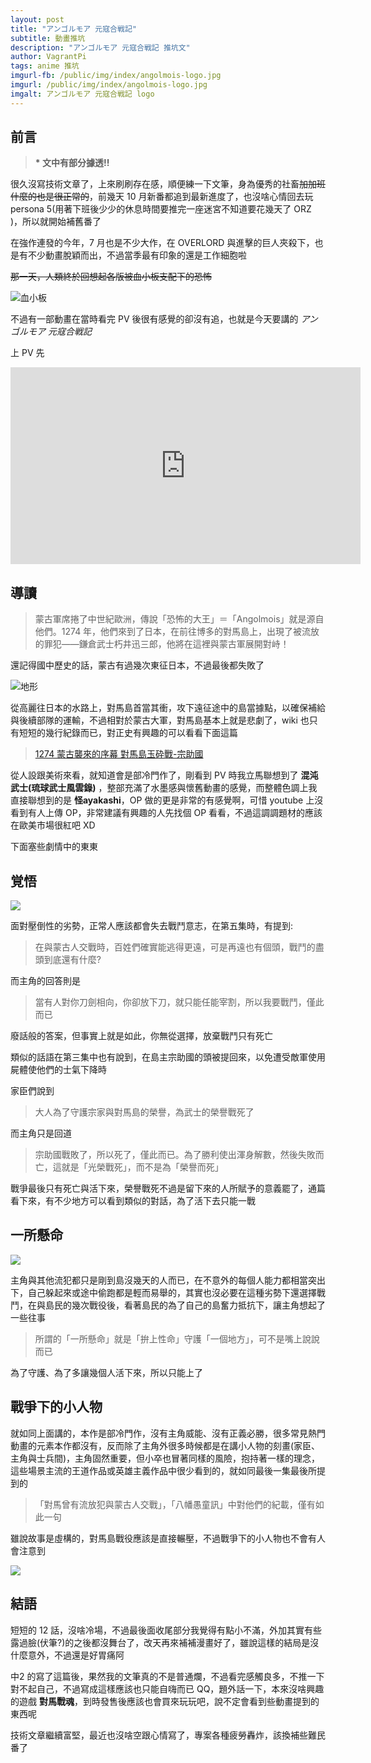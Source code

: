 ```yaml
---
layout: post
title: "アンゴルモア 元寇合戦記"
subtitle: 動畫推坑
description: "アンゴルモア 元寇合戦記 推坑文"
author: VagrantPi
tags: anime 推坑
imgurl-fb: /public/img/index/angolmois-logo.jpg
imgurl: /public/img/index/angolmois-logo.jpg
imgalt: アンゴルモア 元寇合戦記 logo
---
```


## 前言

> **\* 文中有部分據透!!**

很久沒寫技術文章了，上來刷刷存在感，順便練一下文筆，身為優秀的社畜~~加加班什麼的也是很正常的~~，前幾天 10 月新番都追到最新進度了，也沒啥心情回去玩 persona 5(用著下班後少少的休息時間要推完一座迷宮不知道要花幾天了 ORZ )，所以就開始補舊番了

在強作連發的今年，7 月也是不少大作，在 OVERLORD 與進擊的巨人夾殺下，也是有不少動畫脫穎而出，不過當季最有印象的還是工作細胞啦

~~那一天，人類終於回想起各版被血小板支配下的恐怖~~

![血小板](/public/img/post/anime-angolmois/血小板.gif)

不過有一部動畫在當時看完 PV 後很有感覺的卻沒有追，也就是今天要講的 *アンゴルモア 元寇合戦記*

上 PV 先

<iframe width="560" height="315" src="https://www.youtube.com/embed/9h8o9oX3kz8" frameborder="0" allow="accelerometer; autoplay; encrypted-media; gyroscope; picture-in-picture" allowfullscreen></iframe>

## 導讀

> 蒙古軍席捲了中世紀歐洲，傳說「恐怖的大王」＝「Angolmois」就是源自他們。1274 年，他們來到了日本，在前往博多的對馬島上，出現了被流放的罪犯——鎌倉武士朽井迅三郎，他將在這裡與蒙古軍展開對峙！

還記得國中歷史的話，蒙古有過幾次東征日本，不過最後都失敗了

![地形](/public/img/post/anime-angolmois/1.jpg)

從高麗往日本的水路上，對馬島首當其衝，攻下遠征途中的島當據點，以確保補給與後續部隊的運輸，不過相對於蒙古大軍，對馬島基本上就是悲劇了，wiki 也只有短短的幾行紀錄而已，對正史有興趣的可以看看下面這篇

> [1274 蒙古襲來的序幕 對馬島玉砕戰-宗助國](https://wtfm.exblog.jp/16240281/)

從人設跟美術來看，就知道會是部冷門作了，剛看到 PV 時我立馬聯想到了 **混沌武士(琉球武士風雲錄)** ，整部充滿了水墨感與懷舊動畫的感覺，而整體色調上我直接聯想到的是 **怪ayakashi**，OP 做的更是非常的有感覺啊，可惜 youtube 上沒看到有人上傳 OP，非常建議有興趣的人先找個 OP 看看，不過這調調題材的應該在歐美市場很紅吧 XD

下面塞些劇情中的東東

## 覚悟

![](/public/img/post/anime-angolmois/3.jpg)

面對壓倒性的劣勢，正常人應該都會失去戰鬥意志，在第五集時，有提到:

> 在與蒙古人交戰時，百姓們確實能逃得更遠，可是再遠也有個頭，戰鬥的盡頭到底還有什麼?

而主角的回答則是

> 當有人對你刀劍相向，你卻放下刀，就只能任能宰割，所以我要戰鬥，僅此而已

廢話般的答案，但事實上就是如此，你無從選擇，放棄戰鬥只有死亡

類似的話語在第三集中也有說到，在島主宗助國的頭被提回來，以免遭受敵軍使用屍體使他們的士氣下降時

家臣們說到

> 大人為了守護宗家與對馬島的榮譽，為武士的榮譽戰死了

而主角只是回道

> 宗助國戰敗了，所以死了，僅此而已。為了勝利使出渾身解數，然後失敗而亡，這就是「光榮戰死」，而不是為「榮譽而死」

戰爭最後只有死亡與活下來，榮譽戰死不過是留下來的人所賦予的意義罷了，通篇看下來，有不少地方可以看到類似的對話，為了活下去只能一戰

## 一所懸命

![](/public/img/post/anime-angolmois/2.jpg)

主角與其他流犯都只是剛到島沒幾天的人而已，在不意外的每個人能力都相當突出下，自己躲起來或途中偷跑都是輕而易舉的，其實也沒必要在這種劣勢下還選擇戰鬥，在與島民的幾次戰役後，看著島民的為了自己的島奮力抵抗下，讓主角想起了一些往事

> 所謂的「一所懸命」就是「拚上性命」守護「一個地方」，可不是嘴上說說而已

為了守護、為了多讓幾個人活下來，所以只能上了


## 戰爭下的小人物

就如同上面講的，本作是部冷門作，沒有主角威能、沒有正義必勝，很多常見熱門動畫的元素本作都沒有，反而除了主角外很多時候都是在講小人物的刻畫(家臣、主角與士兵間)，主角固然重要，但小卒也冒著同樣的風險，抱持著一樣的理念，這些場景主流的王道作品或英雄主義作品中很少看到的，就如同最後一集最後所提到的

> 「對馬曾有流放犯與蒙古人交戰」，「八幡愚童訊」中對他們的紀載，僅有如此一句

雖說故事是虛構的，對馬島戰役應該是直接輾壓，不過戰爭下的小人物也不會有人會注意到

![](/public/img/post/anime-angolmois/4.jpg)


## 結語

短短的 12 話，沒啥冷場，不過最後面收尾部分我覺得有點小不滿，外加其實有些露過臉(伏筆?)的之後都沒舞台了，改天再來補補漫畫好了，雖說這樣的結局是沒什麼意外，不過還是好胃痛阿

中2 的寫了這篇後，果然我的文筆真的不是普通爛，不過看完感觸良多，不推一下對不起自己，不過寫成這樣應該也只能自嗨而已 QQ，題外話一下，本來沒啥興趣的遊戲 **對馬戰魂**，到時發售後應該也會買來玩玩吧，說不定會看到些動畫提到的東西呢

技術文章繼續富堅，最近也沒啥空跟心情寫了，專案各種疲勞轟炸，該換補些難民番了



